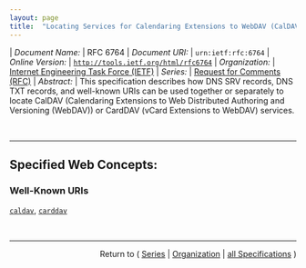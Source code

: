 ```yaml
---
layout: page
title:  "Locating Services for Calendaring Extensions to WebDAV (CalDAV) and vCard Extensions to WebDAV (CardDAV)"
---
```


| *Document Name:* | RFC 6764
| *Document URI:* | `urn:ietf:rfc:6764`
| *Online Version:* | [`http://tools.ietf.org/html/rfc6764`](http://tools.ietf.org/html/rfc6764)
| *Organization:* | [Internet Engineering Task Force (IETF)](..  "List of specification series by this organization")
| *Series:* | [Request for Comments (RFC)](.  "List of specifications in this series")
| *Abstract:* | This specification describes how DNS SRV records, DNS TXT records, and well-known URIs can be used together or separately to locate CalDAV (Calendaring Extensions to Web Distributed Authoring and Versioning (WebDAV)) or CardDAV (vCard Extensions to WebDAV) services.

<br/>
<hr/>

## Specified Web Concepts:

### Well-Known URIs

[`caldav`](/concepts/well-known-uri/caldav "&#34;caldav&#34; and &#34;carddav&#34; &#34;.well-known&#34; URIs point to a resource that the client can use as the initial &#34;context path&#34; for the service they are trying to connect to. The server MUST redirect HTTP requests for that resource to the actual &#34;context path&#34; using one of the available mechanisms provided by HTTP (e.g., using a 301, 303, or 307 response). Clients MUST handle HTTP redirects on the &#34;.well-known&#34; URI. Servers MUST NOT locate the actual CalDAV or CardDAV service endpoint at the &#34;.well-known&#34; URI."), [`carddav`](/concepts/well-known-uri/carddav "&#34;caldav&#34; and &#34;carddav&#34; &#34;.well-known&#34; URIs point to a resource that the client can use as the initial &#34;context path&#34; for the service they are trying to connect to. The server MUST redirect HTTP requests for that resource to the actual &#34;context path&#34; using one of the available mechanisms provided by HTTP (e.g., using a 301, 303, or 307 response). Clients MUST handle HTTP redirects on the &#34;.well-known&#34; URI. Servers MUST NOT locate the actual CalDAV or CardDAV service endpoint at the &#34;.well-known&#34; URI.")



<br/>
<hr/>

<p style="text-align: right">Return to ( <a href="./">Series</a> | <a href="../">Organization</a> | <a href="../../">all Specifications</a> )</p>